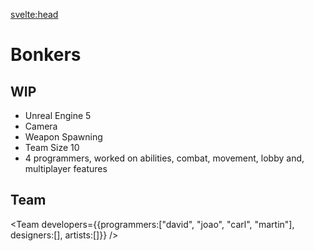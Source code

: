 <script>
    import MDVideo from "$lib/components/MDVideo.svelte"
    import Collapse from "$lib/components/Collapse.svelte";
    import SectionComponent from "$lib/components/SectionComponent.svelte";
    import Team from "$lib/components/Team.svelte";
</script>

<svelte:head>
<title>DavidB | Bonkers</title>
</svelte:head>

<SectionComponent>

# Bonkers

## WIP

- Unreal Engine 5
- Camera
- Weapon Spawning
- Team Size 10
- 4 programmers, worked on abilities, combat, movement, lobby and, multiplayer features


## Team

<Team developers={{programmers:["david", "joao", "carl", "martin"], designers:[], artists:[]}} />

</SectionComponent>